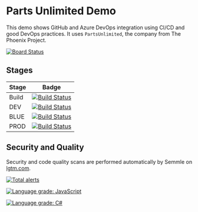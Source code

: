 # Parts Unlimited Demo
This demo shows GitHub and Azure DevOps integration using CI/CD and good DevOps practices. It uses `PartsUnlimited`, the company from The Phoenix Project.

[![Board Status](https://dev.azure.com/10m/4a32908a-2082-4e50-a403-d7fea7c1ce5e/dd072c47-6a17-4cbb-bf2b-7caf2e874467/_apis/work/boardbadge/52d62470-fac4-4066-adfb-7455e61d63d0)](https://dev.azure.com/10m/4a32908a-2082-4e50-a403-d7fea7c1ce5e/_boards/board/t/dd072c47-6a17-4cbb-bf2b-7caf2e874467/Microsoft.RequirementCategory/)

## Stages

Stage|Badge
---|---
Build|[![Build Status](https://dev.azure.com/10m/Demos/_apis/build/status/10thmagnitude.PartsUnlimited?branchName=master&stageName=Build%20and%20test%20sources)](https://dev.azure.com/10m/Demos/_build/latest?definitionId=77&branchName=master)
DEV|[![Build Status](https://dev.azure.com/10m/Demos/_apis/build/status/10thmagnitude.PartsUnlimited?branchName=master&stageName=Deploy%20to%20DEV)](https://dev.azure.com/10m/Demos/_build/latest?definitionId=77&branchName=master)
BLUE|[![Build Status](https://dev.azure.com/10m/Demos/_apis/build/status/10thmagnitude.PartsUnlimited?branchName=master&stageName=Canary%20Deployment%20to%20PROD%20(blue))](https://dev.azure.com/10m/Demos/_build/latest?definitionId=77&branchName=master)
PROD|[![Build Status](https://dev.azure.com/10m/Demos/_apis/build/status/10thmagnitude.PartsUnlimited?branchName=master&stageName=Full%20deployment%20to%20PROD%20(green))](https://dev.azure.com/10m/Demos/_build/latest?definitionId=77&branchName=master)

## Security and Quality

Security and code quality scans are performed automatically by Semmle on [lgtm.com](https://lgtm.com).

[![Total alerts](https://img.shields.io/lgtm/alerts/g/10thmagnitude/PartsUnlimited.svg?logo=lgtm&logoWidth=18)](https://lgtm.com/projects/g/10thmagnitude/PartsUnlimited/alerts/)

[![Language grade: JavaScript](https://img.shields.io/lgtm/grade/javascript/g/10thmagnitude/PartsUnlimited.svg?logo=lgtm&logoWidth=18)](https://lgtm.com/projects/g/10thmagnitude/PartsUnlimited/context:javascript)

[![Language grade: C#](https://img.shields.io/lgtm/grade/csharp/g/10thmagnitude/PartsUnlimited.svg?logo=lgtm&logoWidth=18)](https://lgtm.com/projects/g/10thmagnitude/PartsUnlimited/context:csharp)